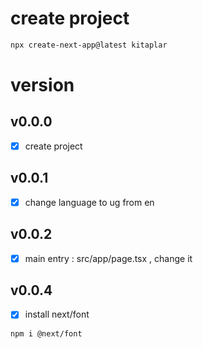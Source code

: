 # create project
```bash
npx create-next-app@latest kitaplar
```

# version
## v0.0.0
- [x] create project

## v0.0.1
- [x] change language to ug from en

## v0.0.2
- [x] main entry : src/app/page.tsx , change it

## v0.0.4
- [x] install next/font
```bash
npm i @next/font
```